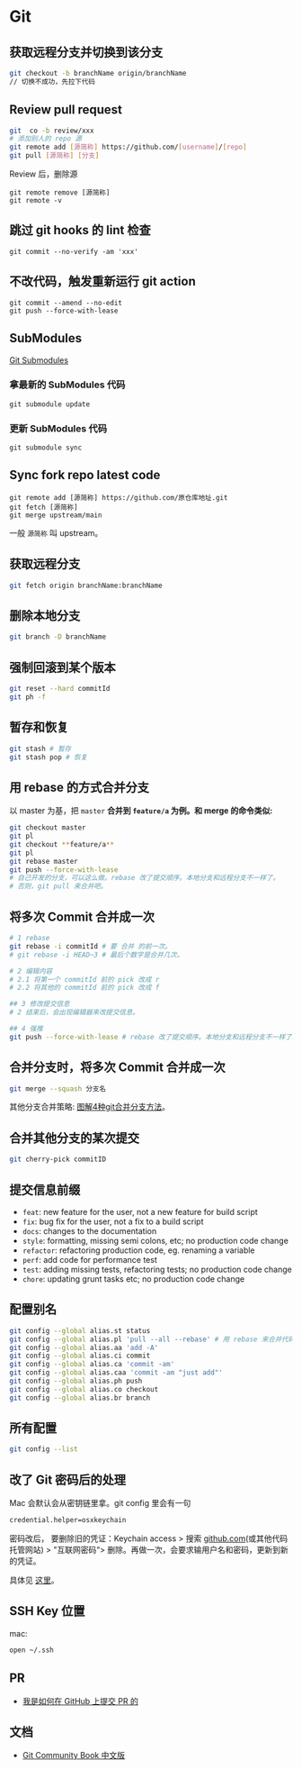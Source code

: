 # Git
## 获取远程分支并切换到该分支

```bash
git checkout -b branchName origin/branchName
// 切换不成功，先拉下代码
```
## Review pull request
```bash
git  co -b review/xxx
# 添加别人的 repo 源
git remote add [源简称] https://github.com/[username]/[repo]
git pull [源简称] [分支]
```

Review 后，删除源
```
git remote remove [源简称]
git remote -v
```

## 跳过 git hooks 的 lint 检查
```
git commit --no-verify -am 'xxx'
```

## 不改代码，触发重新运行 git action
```
git commit --amend --no-edit                             
git push --force-with-lease
```

## SubModules
[Git Submodules](https://www.freecodecamp.org/news/how-to-use-git-submodules/)

### 拿最新的 SubModules 代码
`git submodule update`

### 更新 SubModules 代码
`git submodule sync`

## Sync fork repo latest code
```
git remote add [源简称] https://github.com/原仓库地址.git
git fetch [源简称]
git merge upstream/main
```

一般 `源简称` 叫 upstream。

## 获取远程分支

```bash
git fetch origin branchName:branchName
```

## 删除本地分支

```bash
git branch -D branchName
```

## 强制回滚到某个版本

```bash
git reset --hard commitId
git ph -f
```

## 暂存和恢复

```bash
git stash # 暂存
git stash pop # 恢复
```

## **用 rebase 的方式合并分支**

以 master 为基，把 `master` **合并到 `feature/a` 为例。和 merge 的命令类似:**

```bash
git checkout master
git pl
git checkout **feature/a**
git pl
git rebase master
git push --force-with-lease
# 自己开发的分支，可以这么做。rebase 改了提交顺序。本地分支和远程分支不一样了。
# 否则，git pull 来合并吧。
```

## 将多次 Commit 合并成一次

```bash
# 1 rebase
git rebase -i commitId # 要 合并 的前一次。
# git rebase -i HEAD~3 # 最后个数字是合并几次。

# 2 编辑内容
# 2.1 将第一个 commitId 前的 pick 改成 r
# 2.2 将其他的 commitId 前的 pick 改成 f

## 3 修改提交信息
# 2 结束后，会出现编辑器来改提交信息。

## 4 强推
git push --force-with-lease # rebase 改了提交顺序。本地分支和远程分支不一样了。
```

## 合并分支时，将多次 Commit 合并成一次

```bash
git merge --squash 分支名
```

其他分支合并策略: [图解4种git合并分支方法](https://zhuanlan.zhihu.com/p/28137908)。

## 合并其他分支的某次提交

```bash
git cherry-pick commitID
```

## 提交信息前缀

- `feat`: new feature for the user, not a new feature for build script
- `fix`: bug fix for the user, not a fix to a build script
- `docs`: changes to the documentation
- `style`: formatting, missing semi colons, etc; no production code change
- `refactor`: refactoring production code, eg. renaming a variable
- `perf`:  add code for performance test
- `test`: adding missing tests, refactoring tests; no production code change
- `chore`: updating grunt tasks etc; no production code change

## 配置别名

```bash
git config --global alias.st status
git config --global alias.pl 'pull --all --rebase' # 用 rebase 来合并代码
git config --global alias.aa 'add -A'
git config --global alias.ci commit
git config --global alias.ca 'commit -am'
git config --global alias.caa 'commit -am "just add"'
git config --global alias.ph push
git config --global alias.co checkout
git config --global alias.br branch
```

## 所有配置

```bash
git config --list
```

## 改了 Git 密码后的处理

Mac 会默认会从密钥链里拿。git config 里会有一句

```bash
credential.helper=osxkeychain
```

密码改后， 要删除旧的凭证：Keychain access > 搜索 [github.com](http://github.com/)(或其他代码托管网站) > "互联网密码“> 删除。再做一次，会要求输用户名和密码，更新到新的凭证。

具体见 [这里](https://docs.github.com/cn/github/getting-started-with-github/getting-started-with-git/updating-credentials-from-the-macos-keychain)。

## SSH Key 位置

mac: 

```bash
open ~/.ssh
```

## PR

- [我是如何在 GitHub 上提交 PR 的](https://juejin.cn/post/6844904103294795789)

## **文档**

- [Git Community Book 中文版](http://gitbook.liuhui998.com/index.html)